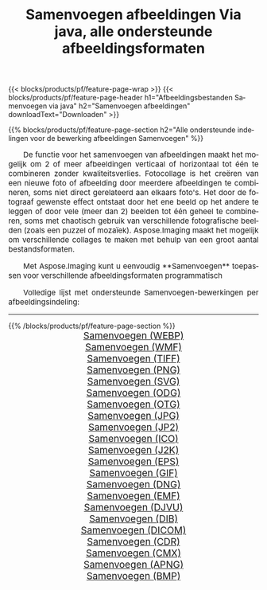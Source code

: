﻿---
title: Samenvoegen afbeeldingen Via java, alle ondersteunde afbeeldingsformaten 
weight: 3920
url: /nl/java/merge/ 
lang: nl
langdirlevel: 2
locales: zh-hans,ja,it,ru,de,es,fr,nl,id,lt,pl,pt,vi,tr,ko,zh-hant,ar,hi,th,sv,cs,uk,he
description: Met behulp van Aspose.Imaging kunt u eenvoudig Samenvoegen afbeeldingen maken via java
---

{{< blocks/products/pf/feature-page-wrap >}}
{{< blocks/products/pf/feature-page-header h1="Afbeeldingsbestanden Samenvoegen via java" h2="Samenvoegen afbeeldingen" downloadText="Downloaden" >}}


{{% blocks/products/pf/feature-page-section  h2="Alle ondersteunde indelingen voor de bewerking afbeeldingen Samenvoegen" %}}
<p align="justify" style="text-indent:2em;font-size:15px;">
De functie voor het samenvoegen van afbeeldingen maakt het mogelijk om 2 of meer afbeeldingen verticaal of horizontaal tot één te combineren zonder kwaliteitsverlies. Fotocollage is het creëren van een nieuwe foto of afbeelding door meerdere afbeeldingen te combineren, soms niet direct gerelateerd aan elkaars foto's. Het door de fotograaf gewenste effect ontstaat door het ene beeld op het andere te leggen of door vele (meer dan 2) beelden tot één geheel te combineren, soms met chaotisch gebruik van verschillende fotografische beelden (zoals een puzzel of mozaïek). Aspose.Imaging maakt het mogelijk om verschillende collages te maken met behulp van een groot aantal bestandsformaten.
</p>
<p align="justify" style="text-indent:2em;font-size:15px;">
Met Aspose.Imaging kunt u eenvoudig **Samenvoegen** toepassen voor verschillende afbeeldingsformaten programmatisch
</p>
<p align="justify" style="text-indent:2em;font-size:15px;">
Volledige lijst met ondersteunde Samenvoegen-bewerkingen per afbeeldingsindeling:
</p>
<hr/>
{{% /blocks/products/pf/feature-page-section %}}
<div class="container-fluid productfamilypage bg-gray">
    <div class="convertypes bg-gray agp-content section">
        <div class="container">
		<div class="row other-converters" style="gap: 10px;font-size: 19px;text-align:center;">
		    <div class='col-md-2 other-converter remove-lp remove-rp'><a href="/imaging/nl/java/merge/webp/" style="padding:15px;">Samenvoegen (WEBP)</a></div><div class='col-md-2 other-converter remove-lp remove-rp'><a href="/imaging/nl/java/merge/wmf/" style="padding:15px;">Samenvoegen (WMF)</a></div><div class='col-md-2 other-converter remove-lp remove-rp'><a href="/imaging/nl/java/merge/tiff/" style="padding:15px;">Samenvoegen (TIFF)</a></div><div class='col-md-2 other-converter remove-lp remove-rp'><a href="/imaging/nl/java/merge/png/" style="padding:15px;">Samenvoegen (PNG)</a></div><div class='col-md-2 other-converter remove-lp remove-rp'><a href="/imaging/nl/java/merge/svg/" style="padding:15px;">Samenvoegen (SVG)</a></div><div class='col-md-2 other-converter remove-lp remove-rp'><a href="/imaging/nl/java/merge/odg/" style="padding:15px;">Samenvoegen (ODG)</a></div><div class='col-md-2 other-converter remove-lp remove-rp'><a href="/imaging/nl/java/merge/otg/" style="padding:15px;">Samenvoegen (OTG)</a></div><div class='col-md-2 other-converter remove-lp remove-rp'><a href="/imaging/nl/java/merge/jpg/" style="padding:15px;">Samenvoegen (JPG)</a></div><div class='col-md-2 other-converter remove-lp remove-rp'><a href="/imaging/nl/java/merge/jp2/" style="padding:15px;">Samenvoegen (JP2)</a></div><div class='col-md-2 other-converter remove-lp remove-rp'><a href="/imaging/nl/java/merge/ico/" style="padding:15px;">Samenvoegen (ICO)</a></div><div class='col-md-2 other-converter remove-lp remove-rp'><a href="/imaging/nl/java/merge/j2k/" style="padding:15px;">Samenvoegen (J2K)</a></div><div class='col-md-2 other-converter remove-lp remove-rp'><a href="/imaging/nl/java/merge/eps/" style="padding:15px;">Samenvoegen (EPS)</a></div><div class='col-md-2 other-converter remove-lp remove-rp'><a href="/imaging/nl/java/merge/gif/" style="padding:15px;">Samenvoegen (GIF)</a></div><div class='col-md-2 other-converter remove-lp remove-rp'><a href="/imaging/nl/java/merge/dng/" style="padding:15px;">Samenvoegen (DNG)</a></div><div class='col-md-2 other-converter remove-lp remove-rp'><a href="/imaging/nl/java/merge/emf/" style="padding:15px;">Samenvoegen (EMF)</a></div><div class='col-md-2 other-converter remove-lp remove-rp'><a href="/imaging/nl/java/merge/djvu/" style="padding:15px;">Samenvoegen (DJVU)</a></div><div class='col-md-2 other-converter remove-lp remove-rp'><a href="/imaging/nl/java/merge/dib/" style="padding:15px;">Samenvoegen (DIB)</a></div><div class='col-md-2 other-converter remove-lp remove-rp'><a href="/imaging/nl/java/merge/dicom/" style="padding:15px;">Samenvoegen (DICOM)</a></div><div class='col-md-2 other-converter remove-lp remove-rp'><a href="/imaging/nl/java/merge/cdr/" style="padding:15px;">Samenvoegen (CDR)</a></div><div class='col-md-2 other-converter remove-lp remove-rp'><a href="/imaging/nl/java/merge/cmx/" style="padding:15px;">Samenvoegen (CMX)</a></div><div class='col-md-2 other-converter remove-lp remove-rp'><a href="/imaging/nl/java/merge/apng/" style="padding:15px;">Samenvoegen (APNG)</a></div><div class='col-md-2 other-converter remove-lp remove-rp'><a href="/imaging/nl/java/merge/bmp/" style="padding:15px;">Samenvoegen (BMP)</a></div>
                </div>
        </div>
    </div>
</div>
<br/>

